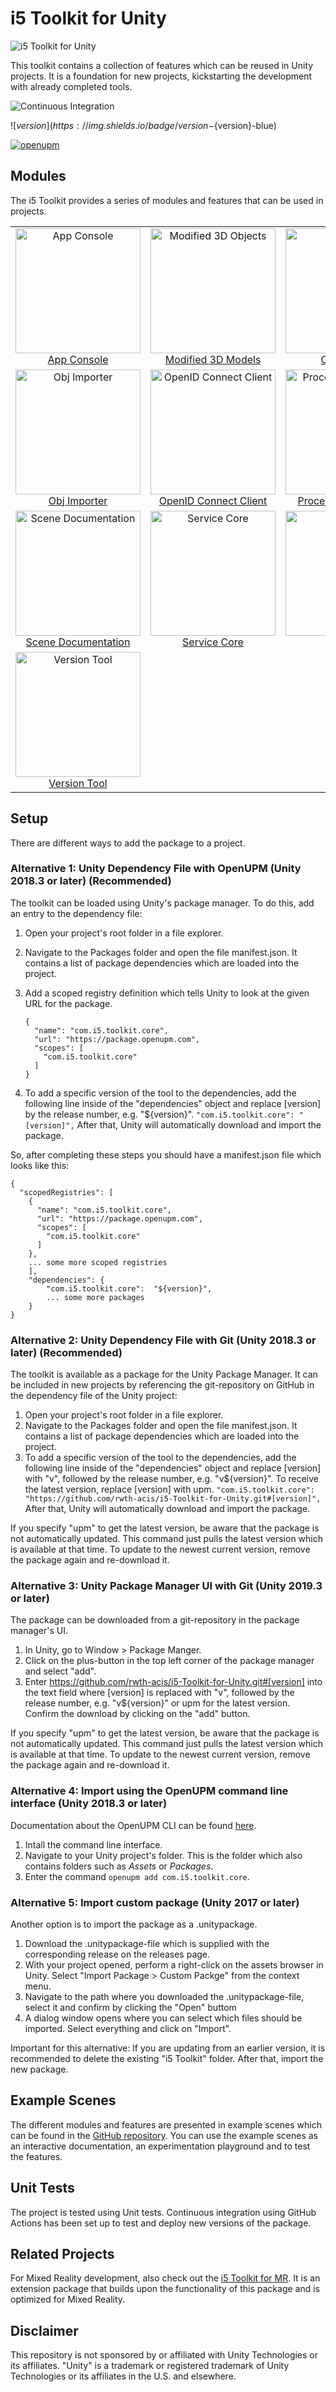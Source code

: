 # i5 Toolkit for Unity

![i5 Toolkit for Unity](https://raw.githubusercontent.com/rwth-acis/i5-Toolkit-for-Unity/develop/Logos/Logo%20wide.svg)

This toolkit contains a collection of features which can be reused in Unity projects.
It is a foundation for new projects, kickstarting the development with already completed tools.

![Continuous Integration](https://github.com/rwth-acis/i5-Toolkit-for-Unity/workflows/Continuous%20Integration/badge.svg)

![${version}](https://img.shields.io/badge/version-${version}-blue)

[![openupm](https://img.shields.io/npm/v/com.i5.toolkit.core?label=openupm&registry_uri=https://package.openupm.com)](https://openupm.com/packages/com.i5.toolkit.core/)

## Modules

The i5 Toolkit provides a series of modules and features that can be used in projects.

<table style="text-align: center; vertical-align: middle">
    <tr>
        <td><a href="${docPath}manual/App-Console.${docExtension}"><img src="${docImgPath}resources/Logos/AppConsole.svg" alt="App Console" style="width:200px"/><br/>App Console</a></td>
        <td><a href="${docPath}manual/Modified-3D-Objects.${docExtension}"><img src="${docImgPath}resources/Logos/RoundedCorners.svg" alt="Modified 3D Objects" style="width:200px"/><br/>Modified 3D Models</a></td>
        <td><a href="${docPath}manual/Object-Pool.${docExtension}"><img src="${docImgPath}resources/Logos/ObjectPool.svg" alt="Object Pool" style="width:200px"/><br/>Object Pool</a></td>
    </tr>
    <tr>
        <td><a href="${docPath}manual/Obj-Importer.${docExtension}"><img src="${docImgPath}resources/Logos/ObjImporter.svg" alt="Obj Importer" style="width:200px"/><br/>Obj Importer</a></td>
        <td><a href="${docPath}manual/OpenID-Connect-Client.${docExtension}"><img src="${docImgPath}resources/Logos/OpenIDConnectClient.svg" alt="OpenID Connect Client" style="width:200px"/><br/>OpenID Connect Client</a></td>
        <td><a href="${docPath}manual/Procedural-Geometry.${docExtension}"><img src="${docImgPath}resources/Logos/ProceduralGeometry.svg" alt="Procedural Geometry" style="width:200px"/><br/>Procedural Geometry</a></td>
    </tr>
    <tr>
        <td><a href="${docPath}manual/Scene-Documentation.${docExtension}"><img src="${docImgPath}resources/Logos/SceneDocumentation.svg" alt="Scene Documentation" style="width:200px"/><br/>Scene Documentation</a></td>
        <td><a href="${docPath}manual/Service-Core.${docExtension}"><img src="${docImgPath}resources/Logos/ServiceCore.svg" alt="Service Core" style="width:200px"/><br/>Service Core</a></td>
        <td><a href="${docPath}manual/Spawner.${docExtension}"><img src="${docImgPath}resources/Logos/Spawner.svg" alt="Spawner" style="width:200px"/><br/>Spawner</a></td>
    </tr>
    <tr>
        <td><a href="${docPath}manual/Version-Tool.${docExtension}"><img src="${docImgPath}resources/Logos/Version-Tool.svg" alt="Version Tool" style="width:200px"/><br/>Version Tool</a></td>
    </tr>
</table>

## Setup

There are different ways to add the package to a project.

### Alternative 1: Unity Dependency File with OpenUPM (Unity 2018.3 or later) (Recommended)

The toolkit can be loaded using Unity's package manager.
To do this, add an entry to the dependency file:

1. Open your project's root folder in a file explorer.
2. Navigate to the Packages folder and open the file manifest.json.
   It contains a list of package dependencies which are loaded into the project.
3. Add a scoped registry definition which tells Unity to look at the given URL for the package.
   ```
   {
     "name": "com.i5.toolkit.core",
     "url": "https://package.openupm.com",
     "scopes": [
       "com.i5.toolkit.core"
     ]
   }
   ```

4. To add a specific version of the tool to the dependencies, add the following line inside of the "dependencies" object and replace [version] by the release number, e.g. "${version}".
   `"com.i5.toolkit.core": "[version]",`
   After that, Unity will automatically download and import the package.

So, after completing these steps you should have a manifest.json file which looks like this:

```
{
  "scopedRegistries": [
    {
      "name": "com.i5.toolkit.core",
      "url": "https://package.openupm.com",
      "scopes": [
        "com.i5.toolkit.core"
      ]
    },
    ... some more scoped registries
    ],
    "dependencies": {
        "com.i5.toolkit.core":  "${version}",
        ... some more packages
    }
}
```

### Alternative 2: Unity Dependency File with Git (Unity 2018.3 or later) (Recommended)

The toolkit is available as a package for the Unity Package Manager.
It can be included in new projects by referencing the git-repository on GitHub in the dependency file of the Unity project:

1. Open your project's root folder in a file explorer.
2. Navigate to the Packages folder and open the file manifest.json.
   It contains a list of package dependencies which are loaded into the project.
3. To add a specific version of the tool to the dependencies, add the following line inside of the "dependencies" object and replace [version] with "v", followed by the release number, e.g. "v${version}".
   To receive the latest version, replace [version] with upm.
   `"com.i5.toolkit.core": "https://github.com/rwth-acis/i5-Toolkit-for-Unity.git#[version]",`
   After that, Unity will automatically download and import the package.

If you specify "upm" to get the latest version, be aware that the package is not automatically updated.
This command just pulls the latest version which is available at that time.
To update to the newest current version, remove the package again and re-download it.

### Alternative 3: Unity Package Manager UI with Git (Unity 2019.3 or later)

The package can be downloaded from a git-repository in the package manager's UI.

1. In Unity, go to Window > Package Manger.
2. Click on the plus-button in the top left corner of the package manager and select "add".
3. Enter https://github.com/rwth-acis/i5-Toolkit-for-Unity.git#[version] into the text field where [version] is replaced with "v", followed by the release number, e.g. "v${version}" or upm for the latest version.
   Confirm the download by clicking on the "add" button.

If you specify "upm" to get the latest version, be aware that the package is not automatically updated.
This command just pulls the latest version which is available at that time.
To update to the newest current version, remove the package again and re-download it.

### Alternative 4: Import using the OpenUPM command line interface (Unity 2018.3 or later)

Documentation about the OpenUPM CLI can be found [here](https://openupm.com/docs/getting-started.html#installing-openupm-cli).

1. Intall the command line interface.
2. Navigate to your Unity project's folder.
   This is the folder which also contains folders such as *Assets* or *Packages*.
3. Enter the command `openupm add com.i5.toolkit.core`.

### Alternative 5: Import custom package (Unity 2017 or later)

Another option is to import the package as a .unitypackage.

1. Download the .unitypackage-file which is supplied with the corresponding release on the releases page.
2. With your project opened, perform a right-click on the assets browser in Unity. Select "Import Package > Custom Packge" from the context menu.
3. Navigate to the path where you downloaded the .unitypackage-file, select it and confirm by clicking the "Open" buttom
4. A dialog window opens where you can select which files should be imported. Select everything and click on "Import".

Important for this alternative: If you are updating from an earlier version, it is recommended to delete the existing "i5 Toolkit" folder.
After that, import the new package.

## Example Scenes

The different modules and features are presented in example scenes which can be found in the [GitHub repository](https://github.com/rwth-acis/i5-Toolkit-for-Unity).
You can use the example scenes as an interactive documentation, an experimentation playground and to test the features.

## Unit Tests
The project is tested using Unit tests.
Continuous integration using GitHub Actions has been set up to test and deploy new versions of the package.

## Related Projects

For Mixed Reality development, also check out the [i5 Toolkit for MR](https://github.com/rwth-acis/i5-Toolkit-for-Mixed-Reality).
It is an extension package that builds upon the functionality of this package and is optimized for Mixed Reality.

## Disclaimer

This repository is not sponsored by or affiliated with Unity Technologies or its affiliates.
"Unity" is a trademark or registered trademark of Unity Technologies or its affiliates in the U.S. and elsewhere.